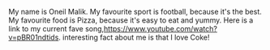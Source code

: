 My name is Oneil Malik.
My favourite sport is football, because it's the best.
My favourite food is Pizza, because it's easy to eat and yummy.
Here is a link to my current fave song,https://www.youtube.com/watch?v=pBR01ndtids.
interesting fact about me is that I love Coke!
